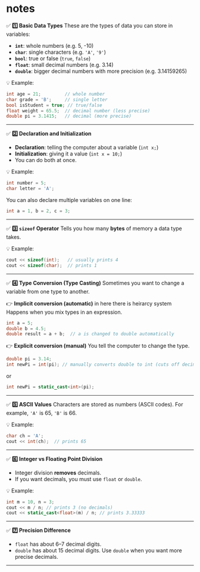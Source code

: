 # notes

✅ **1️⃣ Basic Data Types**
These are the types of data you can store in variables:

* **`int`**: whole numbers (e.g. 5, -10)
* **`char`**: single characters (e.g. `'A'`, `'9'`)
* **`bool`**: true or false (`true`, `false`)
* **`float`**: small decimal numbers (e.g. 3.14)
* **`double`**: bigger decimal numbers with more precision (e.g. 3.14159265)

💡 Example:

```cpp
int age = 21;         // whole number
char grade = 'B';     // single letter
bool isStudent = true; // true/false
float weight = 65.5;  // decimal number (less precise)
double pi = 3.1415;   // decimal (more precise)
```

---

✅ **2️⃣ Declaration and Initialization**

* **Declaration**: telling the computer about a variable (`int x;`)
* **Initialization**: giving it a value (`int x = 10;`)
* You can do both at once.

💡 Example:

```cpp
int number = 5;
char letter = 'A';
```

You can also declare multiple variables on one line:

```cpp
int a = 1, b = 2, c = 3;
```

---

✅ **3️⃣ `sizeof` Operator**
Tells you how many **bytes** of memory a data type takes.

💡 Example:

```cpp
cout << sizeof(int);   // usually prints 4
cout << sizeof(char);  // prints 1
```

---

✅ **4️⃣ Type Conversion (Type Casting)**
Sometimes you want to change a variable from one type to another.

👉 **Implicit conversion (automatic)**  in here there is heirarcy system
Happens when you mix types in an expression.

```cpp
int a = 5;
double b = 4.5;
double result = a + b;  // a is changed to double automatically
```

👉 **Explicit conversion (manual)**
You tell the computer to change the type.

```cpp
double pi = 3.14;
int newPi = int(pi); // manually converts double to int (cuts off decimals)
```

or

```cpp
int newPi = static_cast<int>(pi);
```

---

✅ **5️⃣ ASCII Values**
Characters are stored as numbers (ASCII codes).
For example, `'A'` is 65, `'B'` is 66.

💡 Example:

```cpp
char ch = 'A';
cout << int(ch);  // prints 65
```

---

✅ **6️⃣ Integer vs Floating Point Division**

* Integer division **removes** decimals.
* If you want decimals, you must use `float` or `double`.

💡 Example:

```cpp
int m = 10, n = 3;
cout << m / n; // prints 3 (no decimals)
cout << static_cast<float>(m) / n; // prints 3.33333
```

---

✅ **7️⃣ Precision Difference**

* `float` has about 6–7 decimal digits.
* `double` has about 15 decimal digits.
  Use `double` when you want more precise decimals.

---



